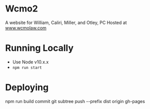 # Wcmo2
A website for William, Caliri, Miller, and Otley, PC
Hosted at www.wcmolaw.com

# Running Locally

* Use Node v10.x.x
* `npm run start`

# Deploying
npm run build
commit
git subtree push --prefix dist origin gh-pages
